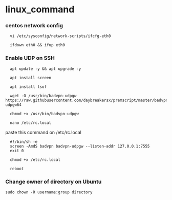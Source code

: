 # linux_command
### centos network config
```
  vi /etc/sysconfig/network-scripts/ifcfg-eth0
```

```
  ifdown eth0 && ifup eth0
```
### Enable UDP on SSH
```
  apt update -y && apt upgrade -y
```  
```
  apt install screen
``` 
```
  apt install lsof
```
```
  wget -O /usr/bin/badvpn-udpgw https://raw.githubusercontent.com/daybreakersx/premscript/master/badvpn-udpgw64
```
```
  chmod +x /usr/bin/badvpn-udpgw
```
```
  nano /etc/rc.local
```
paste this command on /etc/rc.local
```
  #!/bin/sh -e
  screen -AmdS badvpn badvpn-udpgw --listen-addr 127.0.0.1:7555
  exit 0
```
```
  chmod +x /etc/rc.local
```
```
  reboot
```
### Change owner of directory on Ubuntu
```
sudo chown -R username:group directory
```


